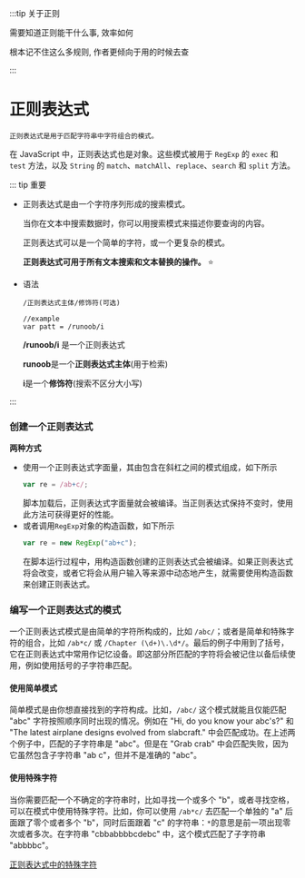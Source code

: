 :::tip 关于正则

需要知道正则能干什么事, 效率如何

根本记不住这么多规则, 作者更倾向于用的时候去查

:::

# 正则表达式

`正则表达式是用于匹配字符串中字符组合的模式。`

在 JavaScript 中，正则表达式也是对象。这些模式被用于 `RegExp` 的 `exec` 和 `test` 方法，以及 `String` 的 `match`、`matchAll`、`replace`、`search` 和 `split` 方法。

::: tip 重要
- 正则表达式是由一个字符序列形成的搜索模式。

    当你在文本中搜索数据时，你可以用搜索模式来描述你要查询的内容。

    正则表达式可以是一个简单的字符，或一个更复杂的模式。

    **正则表达式可用于所有文本搜索和文本替换的操作。** :star:

- 语法
    ```
    /正则表达式主体/修饰符(可选)

    //example
    var patt = /runoob/i

    ```
    **/runoob/i** 是一个正则表达式

    **runoob**是一个**正则表达式主体**(用于检索)

    **i**是一个**修饰符**(搜索不区分大小写)

:::

### 创建一个正则表达式

**两种方式**

- 使用一个正则表达式字面量，其由包含在斜杠之间的模式组成，如下所示
    ``` js
    var re = /ab+c/;
    ```
    脚本加载后，正则表达式字面量就会被编译。当正则表达式保持不变时，使用此方法可获得更好的性能。
- 或者调用`RegExp`对象的构造函数，如下所示
    ``` js
    var re = new RegExp("ab+c");
    ```
    在脚本运行过程中，用构造函数创建的正则表达式会被编译。如果正则表达式将会改变，或者它将会从用户输入等来源中动态地产生，就需要使用构造函数来创建正则表达式。

### 编写一个正则表达式的模式

一个正则表达式模式是由简单的字符所构成的，比如 `/abc/`；或者是简单和特殊字符的组合，比如 `/ab*c/` 或 `/Chapter (\d+)\.\d*/`。最后的例子中用到了括号，它在正则表达式中常用作记忆设备。即这部分所匹配的字符将会被记住以备后续使用，例如使用括号的子字符串匹配。

#### 使用简单模式

简单模式是由你想直接找到的字符构成。比如，`/abc/` 这个模式就能且仅能匹配 "abc" 字符按照顺序同时出现的情况。例如在 "Hi, do you know your abc's?" 和 "The latest airplane designs evolved from slabcraft." 中会匹配成功。在上述两个例子中，匹配的子字符串是 "abc"。但是在 "Grab crab" 中会匹配失败，因为它虽然包含子字符串 "ab c"，但并不是准确的 "abc"。

#### 使用特殊字符

当你需要匹配一个不确定的字符串时，比如寻找一个或多个 "b"，或者寻找空格，可以在模式中使用特殊字符。比如，你可以使用 `/ab*c/` 去匹配一个单独的 "a" 后面跟了零个或者多个 "b"，同时后面跟着 "c" 的字符串：`*`的意思是前一项出现零次或者多次。在字符串 "cbbabbbbcdebc" 中，这个模式匹配了子字符串 "abbbbc"。

[正则表达式中的特殊字符](https://developer.mozilla.org/zh-CN/docs/Web/JavaScript/Guide/Regular_expressions#%E7%BC%96%E5%86%99%E4%B8%80%E4%B8%AA%E6%AD%A3%E5%88%99%E8%A1%A8%E8%BE%BE%E5%BC%8F%E7%9A%84%E6%A8%A1%E5%BC%8Fs)